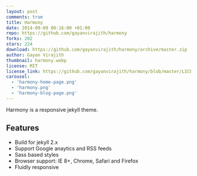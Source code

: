 ```yaml
---
layout: post
comments: true
title: Harmony
date: 2014-09-09 00:16:00 +01:00
repo: https://github.com/gayanvirajith/harmony
forks: 202
stars: 224
download: https://github.com/gayanvirajith/harmony/archive/master.zip
author: Gayan Virajith
thumbnail: harmony.webp
license: MIT
license_link: https://github.com/gayanvirajith/harmony/blob/master/LICENSE.md
carousel: 
  - 'harmony-home-page.png'
  - 'harmony.png'
  - 'harmony-blog-page.png'
---
```


Harmony is a responsive jekyll theme.

## Features

* Build for jekyll 2.x
* Support Google anaytics and RSS feeds
* Sass based styles
* Browser support: IE 8+, Chrome, Safari and Firefox
* Fluidly responsive
